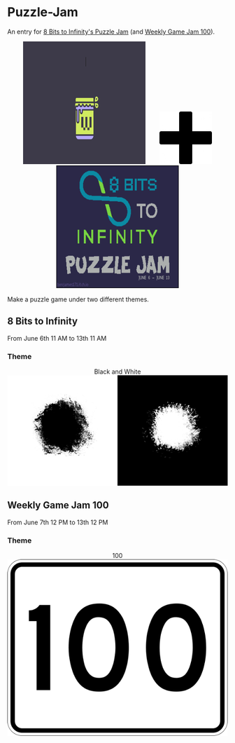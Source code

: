 # Puzzle-Jam
An entry for [8 Bits to Infinity's Puzzle Jam](https://itch.io/jam/puzzlejam) (and [Weekly Game Jam 100](https://itch.io/jam/weekly-game-jam-100)).

<p align="center">
<img width="280" height="280" hspace="16" src="WeeklyGameJam.gif"><img width="120" height="120" hspace="16" src="plus-sign.jpeg"><img width="280" height="280" hspace="16" src="PuzzleJam.gif">
</p>

Make a puzzle game under two different themes.

## 8 Bits to Infinity

From June 6th 11 AM to 13th 11 AM

### Theme

<p align="center">
Black and White

<img src="BlackAndWhite.png">
</p>

## Weekly Game Jam 100

From June 7th 12 PM to 13th 12 PM

### Theme

<p align = "center">
100
<br>
<img src="100.png"> 
</p>
